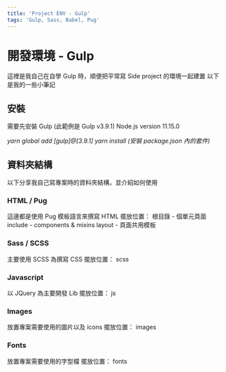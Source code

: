 ```yaml
---
title: 'Project ENV - Gulp'
tags: 'Gulp, Sass, Babel, Pug'
---
```


# 開發環境 - Gulp

這裡是我自己在自學 Gulp 時，順便把平常寫 Side project 的環境一起建置
以下是我的一些小筆記

## 安裝

需要先安裝 Gulp (此範例是 Gulp v3.9.1)
Node.js version 11.15.0

_yarn global add [gulp]@[3.9.1]_
_yarn install (安裝 package.json 內的套件)_

## 資料夾結構

以下分享我自己寫專案時的資料夾結構，並介紹如何使用

### HTML / Pug

這邊都是使用 Pug 模板語言來撰寫 HTML
擺放位置：
根目錄 - 個單元頁面
include - components & mixins
layout - 頁面共用模板

### Sass / SCSS

主要使用 SCSS 為撰寫 CSS
擺放位置： scss

### Javascript

以 JQuery 為主要開發 Lib
擺放位置： js

### Images

放置專案需要使用的圖片以及 icons
擺放位置： images

### Fonts

放置專案需要使用的字型檔
擺放位置： fonts
